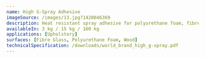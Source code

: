 ```yaml
---
name: High G-Spray Adhesive
imageSource: /images/13.jpg?1420046369
description: Heat resistant spray adhesive for polyurethane foam, fibre glass & wood
availableIn: 3 kg / 15 kg / 160 kg
applications: [Upholstery]
surfaces: [Fibre Glass, Polyurethane Foam, Wood]
technicalSpecification: /downloads/world_brand_high_g-spray.pdf
---
```


